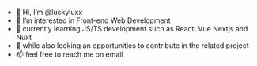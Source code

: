 - 👋 Hi, I’m @luckyluxx
- 👀 I’m interested in Front-end Web Development
- 🌱 currently learning JS/TS development such as React, Vue Nextjs and Nuxt
- 🔎 while also looking an opportunities to contribute in the related project
- 📫 feel free to reach me on email

<!---
luckyluxx/luckyluxx is a ✨ special ✨ repository because its `README.md` (this file) appears on your GitHub profile.
You can click the Preview link to take a look at your changes.
--->
